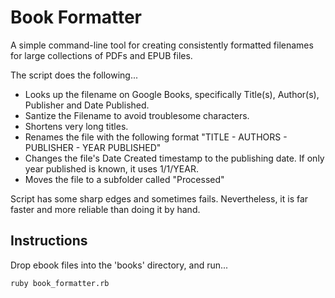 # Book Formatter
A simple command-line tool for creating consistently formatted filenames for large collections of PDFs and EPUB files.

The script does the following...
- Looks up the filename on Google Books, specifically Title(s), Author(s), Publisher and Date Published.
- Santize the Filename to avoid troublesome characters.
- Shortens very long titles.
- Renames the file with the following format "TITLE - AUTHORS - PUBLISHER - YEAR PUBLISHED"
- Changes the file's Date Created timestamp to the publishing date. If only year published is known, it uses 1/1/YEAR.
- Moves the file to a subfolder called "Processed"

Script has some sharp edges and sometimes fails.
Nevertheless, it is far faster and more reliable than doing it by hand.

## Instructions
Drop ebook files into the 'books' directory, and run...
```
ruby book_formatter.rb
```
